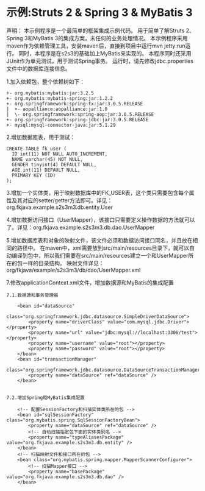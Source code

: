 ﻿示例:Struts 2 & Spring 3 & MyBatis 3
====
声明：
    本示例程序是一个最简单的框架集成示例代码。
    用于简单了解Struts 2、Spring 3和MyBatis 3的集成方案，未任何的业务处理情况。
    本示例程序采用maven作为依赖管理工具，安装maven后，直接到项目中运行mvn jetty:run运行。
    同时，本程序是在s2s3的基础加上MyBatis来实现的。
    本程序同时还采用JUnit作为单元测试，用于测试Spring事务。
    运行时，请先修改jdbc.properties文件中的数据库连接信息。
    

1.加入依赖包，整个依赖树如下：

    +- org.mybatis:mybatis:jar:3.2.5
    +- org.mybatis:mybatis-spring:jar:1.2.2
    +- org.springframework:spring-tx:jar:3.0.5.RELEASE
    |  +- aopalliance:aopalliance:jar:1.0
    |  \- org.springframework:spring-aop:jar:3.0.5.RELEASE
    +- org.springframework:spring-jdbc:jar:3.0.5.RELEASE
    +- mysql:mysql-connector-java:jar:5.1.29

2.增加数据库表，用于测试：

    CREATE TABLE fk_user (
      ID int(11) NOT NULL AUTO_INCREMENT,
      NAME varchar(45) NOT NULL,
      GENDER tinyint(4) DEFAULT NULL,
      AGE int(11) DEFAULT NULL,
      PRIMARY KEY (ID)
    );



3.增加一个实体类，用于映射数据库中的FK_USER表，这个类只需要包含每个属性及其对应的setter/getter方法即可。详见：org.fkjava.example.s2s3m3.db.entity.User

4.增加数据访问接口（UserMapper），该接口只需要定义操作数据的方法就可以了。详见：org.fkjava.example.s2s3m3.db.dao.UserMapper

5.增加数据库表和对象的映射文件，该文件必须和数据访问接口同名，并且放在相同的路径中。
  在maven中，xml需要放到src/main/resources目录下，就可以自动编译到包中，所以我们需要在src/main/resources建立一个和UserMapper所在的包一样的目录结构。
  映射文件详见：org/fkjava/example/s2s3m3/db/dao/UserMapper.xml

7.修改applicationContext.xml文件，增加数据源和MyBatis的集成配置

    7.1.数据源和事务管理器
    
        <bean id="dataSource"
              class="org.springframework.jdbc.datasource.SimpleDriverDataSource">
            <property name="driverClass" value="com.mysql.jdbc.Driver"></property> 
            <property name="url" value="jdbc:mysql://localhost:3306/test"></property>
            <property name="username" value="root"></property>
            <property name="password" value="root"></property>
        </bean>
        <bean id="transactionManager"
              class="org.springframework.jdbc.datasource.DataSourceTransactionManager">
            <property name="dataSource" ref="dataSource" />
        </bean>


    7.2.增加Spring和MyBatis集成配置
    
        <!-- 配置SessionFactory和扫描实体类所在的包 -->
        <bean id="sqlSessionFactory" class="org.mybatis.spring.SqlSessionFactoryBean">
            <property name="dataSource" ref="dataSource" />
            <!-- 自动扫描指定包下面的实体类别名 -->
            <property name="typeAliasesPackage" value="org.fkjava.example.s2s3m3.db.entity" /> 
        </bean>
        <!-- 扫描映射文件和接口所在的包 -->
        <bean class="org.mybatis.spring.mapper.MapperScannerConfigurer">
            <!-- 扫描Mapper接口 -->
            <property name="basePackage" value="org.fkjava.example.s2s3m3.db.dao" />
        </bean>


